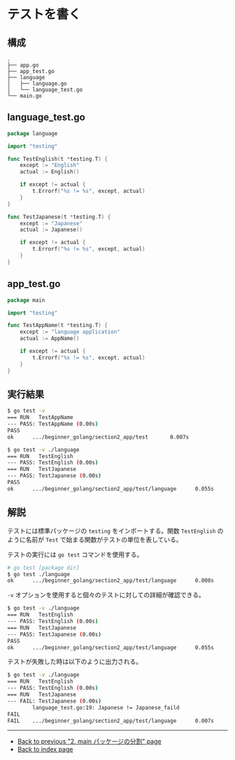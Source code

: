# テストを書く

## 構成

```test
.
├── app.go
├── app_test.go
├── language
│   ├── language.go
│   └── language_test.go
└── main.go
```

## language_test.go

<!-- markdownlint-disable MD010 -->

```go
package language

import "testing"

func TestEnglish(t *testing.T) {
	except := "English"
	actual := English()

	if except != actual {
		t.Errorf("%s != %s", except, actual)
	}
}

func TestJapanese(t *testing.T) {
	except := "Japanese"
	actual := Japanese()

	if except != actual {
		t.Errorf("%s != %s", except, actual)
	}
}
```

<!-- markdownlint-enble MD010 -->

## app_test.go

<!-- markdownlint-disable MD010 -->

```go
package main

import "testing"

func TestAppName(t *testing.T) {
	except := "language application"
	actual := AppName()

	if except != actual {
		t.Errorf("%s != %s", except, actual)
	}
}
```

<!-- markdownlint-enble MD010 -->

## 実行結果

```bash
$ go test -v
=== RUN   TestAppName
--- PASS: TestAppName (0.00s)
PASS
ok      .../beginner_golang/section2_app/test       0.007s

$ go test -v ./language
=== RUN   TestEnglish
--- PASS: TestEnglish (0.00s)
=== RUN   TestJapanese
--- PASS: TestJapanese (0.00s)
PASS
ok      .../beginner_golang/section2_app/test/language      0.055s
```

## 解説

テストには標準パッケージの `testing` をインポートする。関数 `TestEnglish` のように名前が `Test` で始まる関数がテストの単位を表している。

テストの実行には `go test` コマンドを使用する。

```bash
# go test [package dir]
$ go test ./language
ok      .../beginner_golang/section2_app/test/language      0.008s
```

`-v` オプションを使用すると個々のテストに対しての詳細が確認できる。

```bash
$ go test -v ./language
=== RUN   TestEnglish
--- PASS: TestEnglish (0.00s)
=== RUN   TestJapanese
--- PASS: TestJapanese (0.00s)
PASS
ok      .../beginner_golang/section2_app/test/language      0.055s
```

テストが失敗した時は以下のように出力される。

```bash
$ go test -v ./language
=== RUN   TestEnglish
--- PASS: TestEnglish (0.00s)
=== RUN   TestJapanese
--- FAIL: TestJapanese (0.00s)
        language_test.go:19: Japanese != Japanese_faild
FAIL
FAIL    .../beginner_golang/section2_app/test/language      0.007s
```

***

* [Back to previous "2. main パッケージの分割" page](./split_main.md)
* [Back to index page](../README.md)
